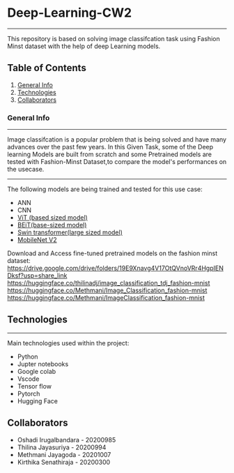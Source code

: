 # Deep-Learning-CW2

***
This repository is based on solving image classifcation task using Fashion Minst dataset with the help of deep Learning models.

## Table of Contents
1. [General Info](#general-info)
2. [Technologies](#technologies)
3. [Collaborators](#collaborators)

### General Info
***
Image classifcation is a popular problem that is being solved and have many advances over the past few years. In this Given Task, some of the Deep learning Models are built from scratch and some Pretrained models are tested with Fashion-Minst Dataset,to compare the model's performances on the usecase.
***
The following models are being trained and tested for this use case:
* ANN
* CNN
* [ViT (based sized model)](https://huggingface.co/google/vit-base-patch16-224-in21k)
* [BEiT(base-sized model)](https://huggingface.co/microsoft/beit-base-patch16-224-pt22k-ft22k)
* [Swin transformer(large sized model)](https://huggingface.co/microsoft/swin-base-patch4-window12-384-in22k)
* [MobileNet V2](https://huggingface.co/google/mobilenet_v2_1.0_224)

Download and Access fine-tuned pretrained models on the fashion minst dataset:
https://drive.google.com/drive/folders/19E9Xnavg4V17OtQVnoVRr4HgpIENDksf?usp=share_link
https://huggingface.co/thilinadj/image_classification_tdj_fashion-mnist
https://huggingface.co/Methmani/Image_Classification_fashion-mnist
https://huggingface.co/Methmani/ImageClassification_fashion-mnist


## Technologies
***
Main technologies used within the project:
* Python
* Jupter notebooks
* Google colab
* Vscode
* Tensor flow
* Pytorch
* Hugging Face

## Collaborators

* Oshadi Irugalbandara - 20200985
* Thilina Jayasuriya - 20200994
* Methmani Jayagoda - 20201007
* Kirthika Senathiraja - 20200300
